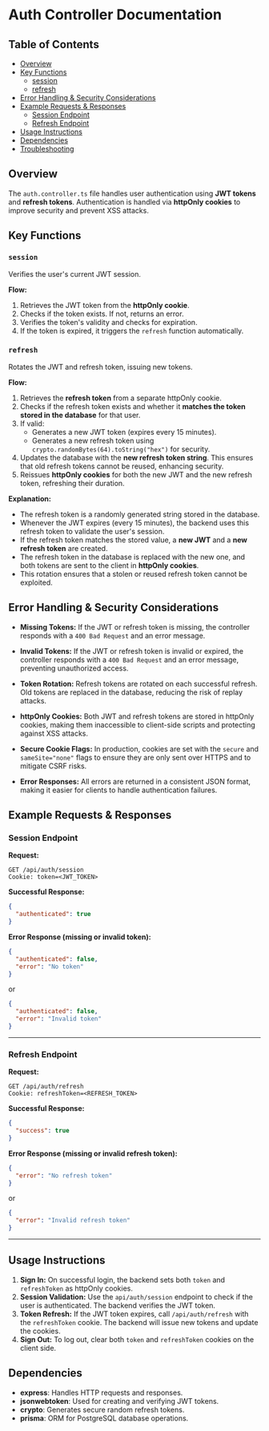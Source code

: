 # Auth Controller Documentation

## Table of Contents

- [Overview](#overview)
- [Key Functions](#key-functions)
  - [session](#session)
  - [refresh](#refresh)
- [Error Handling & Security Considerations](#error-handling--security-considerations)
- [Example Requests & Responses](#example-requests--responses)
  - [Session Endpoint](#session-endpoint)
  - [Refresh Endpoint](#refresh-endpoint)
- [Usage Instructions](#usage-instructions)
- [Dependencies](#dependencies)
- [Troubleshooting](#troubleshooting)

## Overview

The `auth.controller.ts` file handles user authentication using **JWT tokens** and **refresh tokens**. Authentication is handled via **httpOnly cookies** to improve security and prevent XSS attacks.

## Key Functions

### `session`

Verifies the user's current JWT session.

**Flow:**

1. Retrieves the JWT token from the **httpOnly cookie**.
2. Checks if the token exists. If not, returns an error.
3. Verifies the token's validity and checks for expiration.
4. If the token is expired, it triggers the `refresh` function automatically.

### `refresh`

Rotates the JWT and refresh token, issuing new tokens.

**Flow:**

1. Retrieves the **refresh token** from a separate httpOnly cookie.
2. Checks if the refresh token exists and whether it **matches the token stored in the database** for that user.
3. If valid:
   - Generates a new JWT token (expires every 15 minutes).
   - Generates a new refresh token using `crypto.randomBytes(64).toString("hex")` for security.
4. Updates the database with the **new refresh token string**. This ensures that old refresh tokens cannot be reused, enhancing security.
5. Reissues **httpOnly cookies** for both the new JWT and the new refresh token, refreshing their duration.

**Explanation:**

- The refresh token is a randomly generated string stored in the database.
- Whenever the JWT expires (every 15 minutes), the backend uses this refresh token to validate the user's session.
- If the refresh token matches the stored value, a **new JWT** and a **new refresh token** are created.
- The refresh token in the database is replaced with the new one, and both tokens are sent to the client in **httpOnly cookies**.
- This rotation ensures that a stolen or reused refresh token cannot be exploited.

## Error Handling & Security Considerations

- **Missing Tokens:**
  If the JWT or refresh token is missing, the controller responds with a `400 Bad Request` and an error message.

- **Invalid Tokens:**
  If the JWT or refresh token is invalid or expired, the controller responds with a `400 Bad Request` and an error message, preventing unauthorized access.

- **Token Rotation:**
  Refresh tokens are rotated on each successful refresh. Old tokens are replaced in the database, reducing the risk of replay attacks.

- **httpOnly Cookies:**
  Both JWT and refresh tokens are stored in httpOnly cookies, making them inaccessible to client-side scripts and protecting against XSS attacks.

- **Secure Cookie Flags:**
  In production, cookies are set with the `secure` and `sameSite="none"` flags to ensure they are only sent over HTTPS and to mitigate CSRF risks.

- **Error Responses:**
  All errors are returned in a consistent JSON format, making it easier for clients to handle authentication failures.

## Example Requests & Responses

### Session Endpoint

**Request:**

```http
GET /api/auth/session
Cookie: token=<JWT_TOKEN>
```

**Successful Response:**

```json
{
  "authenticated": true
}
```

**Error Response (missing or invalid token):**

```json
{
  "authenticated": false,
  "error": "No token"
}
```

or

```json
{
  "authenticated": false,
  "error": "Invalid token"
}
```

---

### Refresh Endpoint

**Request:**

```http
GET /api/auth/refresh
Cookie: refreshToken=<REFRESH_TOKEN>
```

**Successful Response:**

```json
{
  "success": true
}
```

**Error Response (missing or invalid refresh token):**

```json
{
  "error": "No refresh token"
}
```

or

```json
{
  "error": "Invalid refresh token"
}
```

---

## Usage Instructions

1. **Sign In:**
   On successful login, the backend sets both `token` and `refreshToken` as httpOnly cookies.
2. **Session Validation:**
   Use the `api/auth/session` endpoint to check if the user is authenticated. The backend verifies the JWT token.
3. **Token Refresh:**
   If the JWT token expires, call `/api/auth/refresh` with the `refreshToken` cookie. The backend will issue new tokens and update the cookies.
4. **Sign Out:**
   To log out, clear both `token` and `refreshToken` cookies on the client side.

## Dependencies

- **express**: Handles HTTP requests and responses.
- **jsonwebtoken**: Used for creating and verifying JWT tokens.
- **crypto**: Generates secure random refresh tokens.
- **prisma**: ORM for PostgreSQL database operations.

